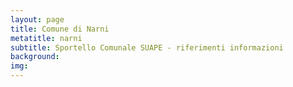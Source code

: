 ```yaml
---
layout: page
title: Comune di Narni
metatitle: narni
subtitle: Sportello Comunale SUAPE - riferimenti informazioni
background:
img:
---
```

